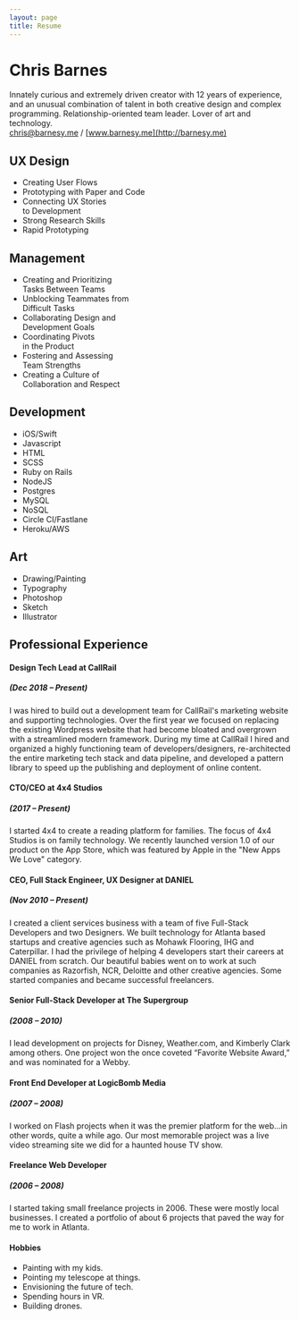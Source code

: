```yaml
---
layout: page
title: Resume
---
```


# Chris Barnes

Innately curious and extremely driven creator with 12 years of experience, and an unusual combination of talent in both creative design and complex programming. Relationship-oriented team leader. Lover of art and technology.  
[chris@barnesy.me](mailto:chris@barnesy.me) /  [www.barnesy.me](http://barnesy.me)

## UX Design
- Creating User Flows
- Prototyping with Paper and Code
- Connecting UX Stories  
  to Development
- Strong Research Skills
- Rapid Prototyping

## Management
- Creating and Prioritizing  
  Tasks Between Teams
- Unblocking Teammates from  
  Difficult Tasks
- Collaborating Design and  
  Development Goals
- Coordinating Pivots  
  in the Product
- Fostering and Assessing   
  Team Strengths
- Creating a Culture of  
  Collaboration and Respect

## Development
- iOS/Swift
- Javascript
- HTML
- SCSS
- Ruby on Rails
- NodeJS
- Postgres
- MySQL
- NoSQL
- Circle CI/Fastlane
- Heroku/AWS

## Art
- Drawing/Painting
- Typography
- Photoshop
- Sketch
- Illustrator

## Professional Experience  

#### Design Tech Lead at CallRail
##### (Dec 2018 – Present)  
I was hired to build out a development team for CallRail's marketing website and supporting technologies. Over the first year we focused on replacing the existing Wordpress website that had become bloated and overgrown with a streamlined modern framework. During my time at CallRail I hired and organized a highly functioning team of developers/designers, re-architected the entire marketing tech stack and data pipeline, and developed a pattern library to speed up the publishing and deployment of online content. 

#### CTO/CEO at 4x4 Studios  
##### (2017 – Present)  
I started 4x4 to create a reading platform for families. The focus of 4x4 Studios is on family technology. We recently launched version 1.0 of our product on the App Store, which was featured by Apple in the "New Apps We Love" category.


#### CEO, Full Stack Engineer, UX Designer at DANIEL  
##### (Nov 2010 – Present)  
I created a client services business with a team of five Full-Stack Developers and two Designers. We built technology for Atlanta based startups and creative agencies such as Mohawk Flooring, IHG and Caterpillar. I had the privilege of helping 4 developers start their careers at DANIEL from scratch. Our beautiful babies went on to work at such companies as Razorfish, NCR, Deloitte and other creative agencies. Some started companies and became successful freelancers.

#### Senior Full-Stack Developer at The Supergroup
##### (2008 – 2010)  
I lead development on projects for Disney, Weather.com, and Kimberly Clark among others. One project won the once coveted “Favorite Website Award,” and was nominated for a Webby.  


#### Front End Developer at LogicBomb Media  
##### (2007 – 2008)  
I worked on Flash projects when it was the premier platform for the web...in other words, quite a while ago. Our most memorable project was a live video streaming site we did for a haunted house TV show.


#### Freelance Web Developer  
##### (2006 – 2008)  
I started taking small freelance projects in 2006. These were mostly local businesses. I created a portfolio of about 6 projects that paved the way for me to work in Atlanta.


#### Hobbies
- Painting with my kids.
- Pointing my telescope at things.
- Envisioning the future of tech.
- Spending hours in VR.
- Building drones.
